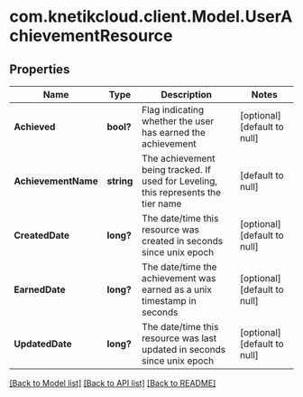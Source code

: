 # com.knetikcloud.client.Model.UserAchievementResource
## Properties

Name | Type | Description | Notes
------------ | ------------- | ------------- | -------------
**Achieved** | **bool?** | Flag indicating whether the user has earned the achievement | [optional] [default to null]
**AchievementName** | **string** | The achievement being tracked.  If used for Leveling, this represents the tier name | [default to null]
**CreatedDate** | **long?** | The date/time this resource was created in seconds since unix epoch | [optional] [default to null]
**EarnedDate** | **long?** | The date/time the achievement was earned as a unix timestamp in seconds | [optional] [default to null]
**UpdatedDate** | **long?** | The date/time this resource was last updated in seconds since unix epoch | [optional] [default to null]

[[Back to Model list]](../README.md#documentation-for-models) [[Back to API list]](../README.md#documentation-for-api-endpoints) [[Back to README]](../README.md)

